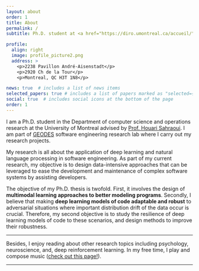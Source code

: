 ```yaml
---
layout: about
order: 1
title: About
permalink: /
subtitle: Ph.D. student at <a href="https://diro.umontreal.ca/accueil/">DIRO, University of Montreal</a> and <a href="https://geodes.iro.umontreal.ca/">GEODES research lab</a>.

profile:
  align: right
  image: profile_picture2.png
  address: >
    <p>2238 Pavillon André-Aisenstadt</p>
    <p>2920 Ch de la Tour</p>
    <p>Montreal, QC H3T 1N8</p>

news: true  # includes a list of news items
selected_papers: true # includes a list of papers marked as "selected={true}"
social: true  # includes social icons at the bottom of the page
order: 1
---
```


I am a Ph.D. student in the Department of computer science and operations research at the University of Montreal advised by <a href="https://diro.umontreal.ca/repertoire-departement/professeurs/professeur/in/in15076/sg/Houari%20Sahraoui/">Prof. Houari Sahraoui</a>.
I am part of <a href="https://geodes.iro.umontreal.ca/">GEODES</a> software engineering research lab where I carry out my research projects. 

My research is all about the application of deep learning and natural language processing in software engineering. As part of my current research, my objective is to design data-intensive approaches that can be leveraged to ease the development and maintenance of complex software systems by assisting developers.

The objective of my Ph.D. thesis is twofold. First, it involves the design of **multimodal learning approaches to better modeling programs**. Secondly, I believe that making **deep learning models of code adaptable and robust** to adversarial situations where important distribution drift of the data occur is crucial. Therefore, my second objective is to study the resilience of deep learning models of code to these scenarios, and design methods to improve their robustness.

---

Besides, I enjoy reading about other research topics including psychology, neuroscience, and, deep reinforcement learning. In my free time, I play and compose music ([check out this page!](/music)).

---